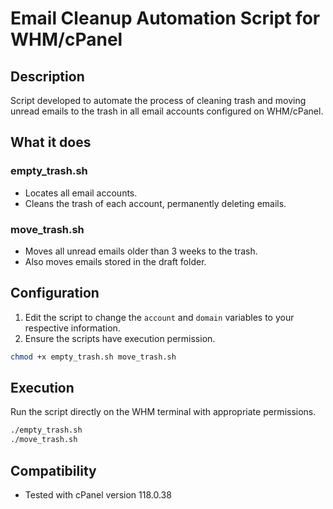 # Email Cleanup Automation Script for WHM/cPanel

## Description
Script developed to automate the process of cleaning trash and moving unread emails to the trash in all email accounts configured on WHM/cPanel.

## What it does
### empty_trash.sh
- Locates all email accounts.
- Cleans the trash of each account, permanently deleting emails.

### move_trash.sh
- Moves all unread emails older than 3 weeks to the trash.
- Also moves emails stored in the draft folder.

## Configuration
1. Edit the script to change the `account` and `domain` variables to your respective information.
2. Ensure the scripts have execution permission.

```bash
chmod +x empty_trash.sh move_trash.sh
```

## Execution
Run the script directly on the WHM terminal with appropriate permissions.

```bash
./empty_trash.sh
./move_trash.sh
```

## Compatibility
- Tested with cPanel version 118.0.38

